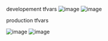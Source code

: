 developement tfvars
![image](https://github.com/user-attachments/assets/b4ef01e0-7e24-4386-b3bc-317bd7f94378)
![image](https://github.com/user-attachments/assets/a8b9b904-bfb9-4cc9-9163-67285c6953c4)

production tfvars

![image](https://github.com/user-attachments/assets/6082579f-2382-4c24-9089-9b87927ec560)
![image](https://github.com/user-attachments/assets/a26b99f4-cecf-4561-b821-be92d619509f)




